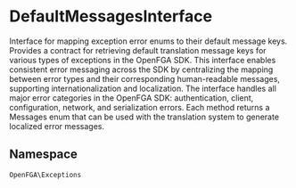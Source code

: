 # DefaultMessagesInterface

Interface for mapping exception error enums to their default message keys. Provides a contract for retrieving default translation message keys for various types of exceptions in the OpenFGA SDK. This interface enables consistent error messaging across the SDK by centralizing the mapping between error types and their corresponding human-readable messages, supporting internationalization and localization. The interface handles all major error categories in the OpenFGA SDK: authentication, client, configuration, network, and serialization errors. Each method returns a Messages enum that can be used with the translation system to generate localized error messages.

## Namespace
`OpenFGA\Exceptions`




